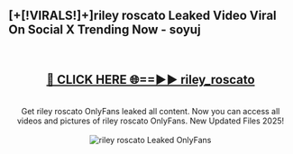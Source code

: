 <h2>[+[!VIRALS!]+]riley roscato Leaked Video Viral On Social X Trending Now - soyuj</h2>
<br>
<div align="center">
<h2><a href="https://libra.edu.pl?riley_roscato" rel="nofollow">🔴 CLICK HERE 🌐==►► riley_roscato</a></h2>
<br>
Get riley roscato OnlyFans leaked all content. Now you can access all videos and pictures of riley roscato OnlyFans. New Updated Files 2025!
<br>
<br>
<a href="https://libra.edu.pl?riley_roscato" rel="nofollow" data-target="animated-image.originalLink"><img src="https://i.ibb.co.com/WyWwxjT/player-gif2.gif" alt="riley roscato Leaked OnlyFans" style="max-width: 100%; display: inline-block;" data-target="animated-image.originalImage"></a>
</div>
<br>